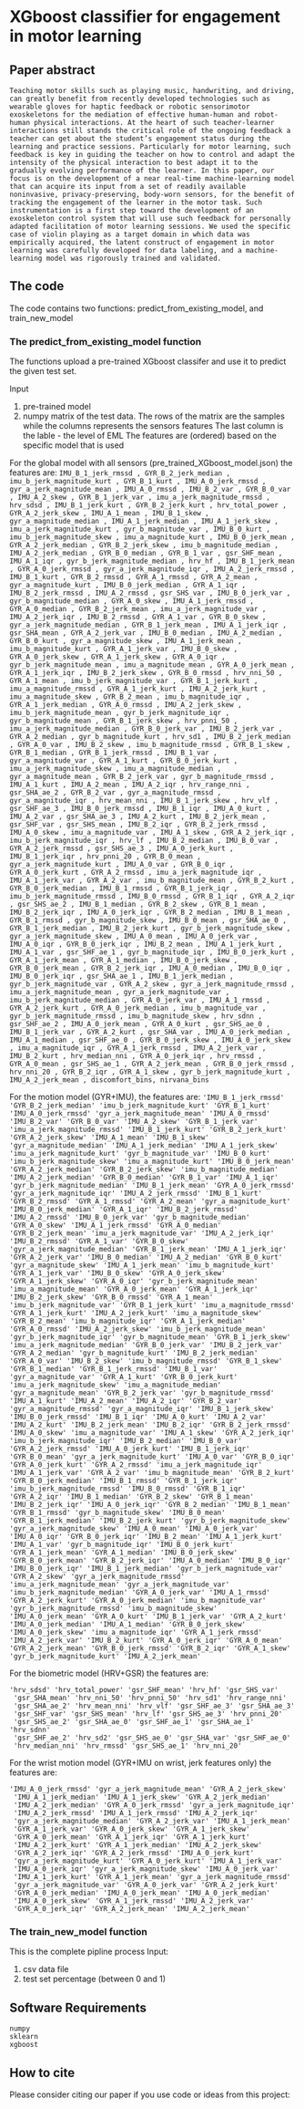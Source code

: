 # XGboost classifier for engagement in motor learning

## Paper abstract
`
Teaching motor skills such as playing music, handwriting, and driving, can greatly benefit from recently developed technologies such as wearable gloves for haptic feedback or robotic sensorimotor exoskeletons for the mediation of effective human-human and robot-human physical interactions. At the heart of such teacher-learner interactions still stands the critical role of the ongoing feedback a teacher can get about the student’s engagement status during the learning and practice sessions. Particularly for motor learning, such feedback is key in guiding the teacher on how to control and adapt the intensity of the physical interaction to best adapt it to the gradually evolving performance of the learner. In this paper, our focus is on the development of a near real-time machine-learning model that can acquire its input from a set of readily available noninvasive, privacy-preserving, body-worn sensors, for the benefit of tracking the engagement of the learner in the motor task. Such instrumentation is a first step toward the development of an exoskeleton control system that will use such feedback for personally adapted facilitation of motor learning sessions. We used the specific case of violin playing as a target domain in which data was empirically acquired, the latent construct of engagement in motor learning was carefully developed for data labeling, and a machine-learning model was rigorously trained and validated.
`



## The code
The code contains two functions: predict_from_existing_model, and train_new_model


### The predict_from_existing_model function
The functions upload a pre-trained XGboost classifer and use it to predict the given test set.

Input
  1.  pre-trained model 
  2.  numpy matrix of the test data. The rows of the matrix are the samples while the columns represents the sensors features
        The last column is the lable - the level of EML
        The features are (ordered) based on the specific model that is used
 
For the global model with all sensors (pre_trained_XGboost_model.json) the features are: 
`
IMU_B_1_jerk_rmssd , GYR_B_2_jerk_median , imu_b_jerk_magnitude_kurt , GYR_B_1_kurt , IMU_A_0_jerk_rmssd , gyr_a_jerk_magnitude_mean , IMU_A_0_rmssd , IMU_B_2_var , GYR_B_0_var , IMU_A_2_skew , GYR_B_1_jerk_var , imu_a_jerk_magnitude_rmssd , hrv_sdsd , IMU_B_1_jerk_kurt , GYR_B_2_jerk_kurt , hrv_total_power , GYR_A_2_jerk_skew , IMU_A_1_mean , IMU_B_1_skew , gyr_a_magnitude_median , IMU_A_1_jerk_median , IMU_A_1_jerk_skew , imu_a_jerk_magnitude_kurt , gyr_b_magnitude_var , IMU_B_0_kurt , imu_b_jerk_magnitude_skew , imu_a_magnitude_kurt , IMU_B_0_jerk_mean , GYR_A_2_jerk_median , GYR_B_2_jerk_skew , imu_b_magnitude_median , IMU_A_2_jerk_median , GYR_B_0_median , GYR_B_1_var , gsr_SHF_mean , IMU_A_1_iqr , gyr_b_jerk_magnitude_median , hrv_hf , IMU_B_1_jerk_mean , GYR_A_0_jerk_rmssd , gyr_a_jerk_magnitude_iqr , IMU_A_2_jerk_rmssd , IMU_B_1_kurt , GYR_B_2_rmssd , GYR_A_1_rmssd , GYR_A_2_mean , gyr_a_magnitude_kurt , IMU_B_0_jerk_median , GYR_A_1_iqr , IMU_B_2_jerk_rmssd , IMU_A_2_rmssd , gsr_SHS_var , IMU_B_0_jerk_var , gyr_b_magnitude_median , GYR_A_0_skew , IMU_A_1_jerk_rmssd , GYR_A_0_median , GYR_B_2_jerk_mean , imu_a_jerk_magnitude_var , IMU_A_2_jerk_iqr , IMU_B_2_rmssd , GYR_A_1_var , GYR_B_0_skew , gyr_a_jerk_magnitude_median , GYR_B_1_jerk_mean , IMU_A_1_jerk_iqr , gsr_SHA_mean , GYR_A_2_jerk_var , IMU_B_0_median , IMU_A_2_median , GYR_B_0_kurt , gyr_a_magnitude_skew , IMU_A_1_jerk_mean , imu_b_magnitude_kurt , GYR_A_1_jerk_var , IMU_B_0_skew , GYR_A_0_jerk_skew , GYR_A_1_jerk_skew , GYR_A_0_iqr , gyr_b_jerk_magnitude_mean , imu_a_magnitude_mean , GYR_A_0_jerk_mean , GYR_A_1_jerk_iqr , IMU_B_2_jerk_skew , GYR_B_0_rmssd , hrv_nni_50 , GYR_A_1_mean , imu_b_jerk_magnitude_var , GYR_B_1_jerk_kurt , imu_a_magnitude_rmssd , GYR_A_1_jerk_kurt , IMU_A_2_jerk_kurt , imu_a_magnitude_skew , GYR_B_2_mean , imu_b_magnitude_iqr , GYR_A_1_jerk_median , GYR_A_0_rmssd , IMU_A_2_jerk_skew , imu_b_jerk_magnitude_mean , gyr_b_jerk_magnitude_iqr , gyr_b_magnitude_mean , GYR_B_1_jerk_skew , hrv_pnni_50 , imu_a_jerk_magnitude_median , GYR_B_0_jerk_var , IMU_B_2_jerk_var , GYR_A_2_median , gyr_b_magnitude_kurt , hrv_sd1 , IMU_B_2_jerk_median , GYR_A_0_var , IMU_B_2_skew , imu_b_magnitude_rmssd , GYR_B_1_skew , GYR_B_1_median , GYR_B_1_jerk_rmssd , IMU_B_1_var , gyr_a_magnitude_var , GYR_A_1_kurt , GYR_B_0_jerk_kurt , imu_a_jerk_magnitude_skew , imu_a_magnitude_median , gyr_a_magnitude_mean , GYR_B_2_jerk_var , gyr_b_magnitude_rmssd , IMU_A_1_kurt , IMU_A_2_mean , IMU_A_2_iqr , hrv_range_nni , gsr_SHA_ae_2 , GYR_B_2_var , gyr_a_magnitude_rmssd , gyr_a_magnitude_iqr , hrv_mean_nni , IMU_B_1_jerk_skew , hrv_vlf , gsr_SHF_ae_3 , IMU_B_0_jerk_rmssd , IMU_B_1_iqr , IMU_A_0_kurt , IMU_A_2_var , gsr_SHA_ae_3 , IMU_A_2_kurt , IMU_B_2_jerk_mean , gsr_SHF_var , gsr_SHS_mean , IMU_B_2_iqr , GYR_B_2_jerk_rmssd , IMU_A_0_skew , imu_a_magnitude_var , IMU_A_1_skew , GYR_A_2_jerk_iqr , imu_b_jerk_magnitude_iqr , hrv_lf , IMU_B_2_median , IMU_B_0_var , GYR_A_2_jerk_rmssd , gsr_SHS_ae_3 , IMU_A_0_jerk_kurt , IMU_B_1_jerk_iqr , hrv_pnni_20 , GYR_B_0_mean , gyr_a_jerk_magnitude_kurt , IMU_A_0_var , GYR_B_0_iqr , GYR_A_0_jerk_kurt , GYR_A_2_rmssd , imu_a_jerk_magnitude_iqr , IMU_A_1_jerk_var , GYR_A_2_var , imu_b_magnitude_mean , GYR_B_2_kurt , GYR_B_0_jerk_median , IMU_B_1_rmssd , GYR_B_1_jerk_iqr , imu_b_jerk_magnitude_rmssd , IMU_B_0_rmssd , GYR_B_1_iqr , GYR_A_2_iqr , gsr_SHS_ae_2 , IMU_B_1_median , GYR_B_2_skew , GYR_B_1_mean , IMU_B_2_jerk_iqr , IMU_A_0_jerk_iqr , GYR_B_2_median , IMU_B_1_mean , GYR_B_1_rmssd , gyr_b_magnitude_skew , IMU_B_0_mean , gsr_SHA_ae_0 , GYR_B_1_jerk_median , IMU_B_2_jerk_kurt , gyr_b_jerk_magnitude_skew , gyr_a_jerk_magnitude_skew , IMU_A_0_mean , IMU_A_0_jerk_var , IMU_A_0_iqr , GYR_B_0_jerk_iqr , IMU_B_2_mean , IMU_A_1_jerk_kurt , IMU_A_1_var , gsr_SHF_ae_1 , gyr_b_magnitude_iqr , IMU_B_0_jerk_kurt , GYR_A_1_jerk_mean , GYR_A_1_median , IMU_B_0_jerk_skew , GYR_B_0_jerk_mean , GYR_B_2_jerk_iqr , IMU_A_0_median , IMU_B_0_iqr , IMU_B_0_jerk_iqr , gsr_SHA_ae_1 , IMU_B_1_jerk_median , gyr_b_jerk_magnitude_var , GYR_A_2_skew , gyr_a_jerk_magnitude_rmssd , imu_a_jerk_magnitude_mean , gyr_a_jerk_magnitude_var , imu_b_jerk_magnitude_median , GYR_A_0_jerk_var , IMU_A_1_rmssd , GYR_A_2_jerk_kurt , GYR_A_0_jerk_median , imu_b_magnitude_var , gyr_b_jerk_magnitude_rmssd , imu_b_magnitude_skew , hrv_sdnn , gsr_SHF_ae_2 , IMU_A_0_jerk_mean , GYR_A_0_kurt , gsr_SHS_ae_0 , IMU_B_1_jerk_var , GYR_A_2_kurt , gsr_SHA_var , IMU_A_0_jerk_median , IMU_A_1_median , gsr_SHF_ae_0 , GYR_B_0_jerk_skew , IMU_A_0_jerk_skew , imu_a_magnitude_iqr , GYR_A_1_jerk_rmssd , IMU_A_2_jerk_var , IMU_B_2_kurt , hrv_median_nni , GYR_A_0_jerk_iqr , hrv_rmssd , GYR_A_0_mean , gsr_SHS_ae_1 , GYR_A_2_jerk_mean , GYR_B_0_jerk_rmssd , hrv_nni_20 , GYR_B_2_iqr , GYR_A_1_skew , gyr_b_jerk_magnitude_kurt , IMU_A_2_jerk_mean , discomfort_bins, nirvana_bins
`


For the motion model (GYR+IMU),  the features are: 
`
'IMU_B_1_jerk_rmssd' 'GYR_B_2_jerk_median' 'imu_b_jerk_magnitude_kurt'
 'GYR_B_1_kurt' 'IMU_A_0_jerk_rmssd' 'gyr_a_jerk_magnitude_mean'
 'IMU_A_0_rmssd' 'IMU_B_2_var' 'GYR_B_0_var' 'IMU_A_2_skew'
 'GYR_B_1_jerk_var' 'imu_a_jerk_magnitude_rmssd' 'IMU_B_1_jerk_kurt'
 'GYR_B_2_jerk_kurt' 'GYR_A_2_jerk_skew' 'IMU_A_1_mean' 'IMU_B_1_skew'
 'gyr_a_magnitude_median' 'IMU_A_1_jerk_median' 'IMU_A_1_jerk_skew'
 'imu_a_jerk_magnitude_kurt' 'gyr_b_magnitude_var' 'IMU_B_0_kurt'
 'imu_b_jerk_magnitude_skew' 'imu_a_magnitude_kurt' 'IMU_B_0_jerk_mean'
 'GYR_A_2_jerk_median' 'GYR_B_2_jerk_skew' 'imu_b_magnitude_median'
 'IMU_A_2_jerk_median' 'GYR_B_0_median' 'GYR_B_1_var' 'IMU_A_1_iqr'
 'gyr_b_jerk_magnitude_median' 'IMU_B_1_jerk_mean' 'GYR_A_0_jerk_rmssd'
 'gyr_a_jerk_magnitude_iqr' 'IMU_A_2_jerk_rmssd' 'IMU_B_1_kurt'
 'GYR_B_2_rmssd' 'GYR_A_1_rmssd' 'GYR_A_2_mean' 'gyr_a_magnitude_kurt'
 'IMU_B_0_jerk_median' 'GYR_A_1_iqr' 'IMU_B_2_jerk_rmssd' 'IMU_A_2_rmssd'
 'IMU_B_0_jerk_var' 'gyr_b_magnitude_median' 'GYR_A_0_skew'
 'IMU_A_1_jerk_rmssd' 'GYR_A_0_median' 'GYR_B_2_jerk_mean'
 'imu_a_jerk_magnitude_var' 'IMU_A_2_jerk_iqr' 'IMU_B_2_rmssd'
 'GYR_A_1_var' 'GYR_B_0_skew' 'gyr_a_jerk_magnitude_median'
 'GYR_B_1_jerk_mean' 'IMU_A_1_jerk_iqr' 'GYR_A_2_jerk_var'
 'IMU_B_0_median' 'IMU_A_2_median' 'GYR_B_0_kurt' 'gyr_a_magnitude_skew'
 'IMU_A_1_jerk_mean' 'imu_b_magnitude_kurt' 'GYR_A_1_jerk_var'
 'IMU_B_0_skew' 'GYR_A_0_jerk_skew' 'GYR_A_1_jerk_skew' 'GYR_A_0_iqr'
 'gyr_b_jerk_magnitude_mean' 'imu_a_magnitude_mean' 'GYR_A_0_jerk_mean'
 'GYR_A_1_jerk_iqr' 'IMU_B_2_jerk_skew' 'GYR_B_0_rmssd' 'GYR_A_1_mean'
 'imu_b_jerk_magnitude_var' 'GYR_B_1_jerk_kurt' 'imu_a_magnitude_rmssd'
 'GYR_A_1_jerk_kurt' 'IMU_A_2_jerk_kurt' 'imu_a_magnitude_skew'
 'GYR_B_2_mean' 'imu_b_magnitude_iqr' 'GYR_A_1_jerk_median'
 'GYR_A_0_rmssd' 'IMU_A_2_jerk_skew' 'imu_b_jerk_magnitude_mean'
 'gyr_b_jerk_magnitude_iqr' 'gyr_b_magnitude_mean' 'GYR_B_1_jerk_skew'
 'imu_a_jerk_magnitude_median' 'GYR_B_0_jerk_var' 'IMU_B_2_jerk_var'
 'GYR_A_2_median' 'gyr_b_magnitude_kurt' 'IMU_B_2_jerk_median'
 'GYR_A_0_var' 'IMU_B_2_skew' 'imu_b_magnitude_rmssd' 'GYR_B_1_skew'
 'GYR_B_1_median' 'GYR_B_1_jerk_rmssd' 'IMU_B_1_var' 'gyr_a_magnitude_var'
 'GYR_A_1_kurt' 'GYR_B_0_jerk_kurt' 'imu_a_jerk_magnitude_skew'
 'imu_a_magnitude_median' 'gyr_a_magnitude_mean' 'GYR_B_2_jerk_var'
 'gyr_b_magnitude_rmssd' 'IMU_A_1_kurt' 'IMU_A_2_mean' 'IMU_A_2_iqr'
 'GYR_B_2_var' 'gyr_a_magnitude_rmssd' 'gyr_a_magnitude_iqr'
 'IMU_B_1_jerk_skew' 'IMU_B_0_jerk_rmssd' 'IMU_B_1_iqr' 'IMU_A_0_kurt'
 'IMU_A_2_var' 'IMU_A_2_kurt' 'IMU_B_2_jerk_mean' 'IMU_B_2_iqr'
 'GYR_B_2_jerk_rmssd' 'IMU_A_0_skew' 'imu_a_magnitude_var' 'IMU_A_1_skew'
 'GYR_A_2_jerk_iqr' 'imu_b_jerk_magnitude_iqr' 'IMU_B_2_median'
 'IMU_B_0_var' 'GYR_A_2_jerk_rmssd' 'IMU_A_0_jerk_kurt' 'IMU_B_1_jerk_iqr'
 'GYR_B_0_mean' 'gyr_a_jerk_magnitude_kurt' 'IMU_A_0_var' 'GYR_B_0_iqr'
 'GYR_A_0_jerk_kurt' 'GYR_A_2_rmssd' 'imu_a_jerk_magnitude_iqr'
 'IMU_A_1_jerk_var' 'GYR_A_2_var' 'imu_b_magnitude_mean' 'GYR_B_2_kurt'
 'GYR_B_0_jerk_median' 'IMU_B_1_rmssd' 'GYR_B_1_jerk_iqr'
 'imu_b_jerk_magnitude_rmssd' 'IMU_B_0_rmssd' 'GYR_B_1_iqr' 'GYR_A_2_iqr'
 'IMU_B_1_median' 'GYR_B_2_skew' 'GYR_B_1_mean' 'IMU_B_2_jerk_iqr'
 'IMU_A_0_jerk_iqr' 'GYR_B_2_median' 'IMU_B_1_mean' 'GYR_B_1_rmssd'
 'gyr_b_magnitude_skew' 'IMU_B_0_mean' 'GYR_B_1_jerk_median'
 'IMU_B_2_jerk_kurt' 'gyr_b_jerk_magnitude_skew'
 'gyr_a_jerk_magnitude_skew' 'IMU_A_0_mean' 'IMU_A_0_jerk_var'
 'IMU_A_0_iqr' 'GYR_B_0_jerk_iqr' 'IMU_B_2_mean' 'IMU_A_1_jerk_kurt'
 'IMU_A_1_var' 'gyr_b_magnitude_iqr' 'IMU_B_0_jerk_kurt'
 'GYR_A_1_jerk_mean' 'GYR_A_1_median' 'IMU_B_0_jerk_skew'
 'GYR_B_0_jerk_mean' 'GYR_B_2_jerk_iqr' 'IMU_A_0_median' 'IMU_B_0_iqr'
 'IMU_B_0_jerk_iqr' 'IMU_B_1_jerk_median' 'gyr_b_jerk_magnitude_var'
 'GYR_A_2_skew' 'gyr_a_jerk_magnitude_rmssd' 'imu_a_jerk_magnitude_mean'
 'gyr_a_jerk_magnitude_var' 'imu_b_jerk_magnitude_median'
 'GYR_A_0_jerk_var' 'IMU_A_1_rmssd' 'GYR_A_2_jerk_kurt'
 'GYR_A_0_jerk_median' 'imu_b_magnitude_var' 'gyr_b_jerk_magnitude_rmssd'
 'imu_b_magnitude_skew' 'IMU_A_0_jerk_mean' 'GYR_A_0_kurt'
 'IMU_B_1_jerk_var' 'GYR_A_2_kurt' 'IMU_A_0_jerk_median' 'IMU_A_1_median'
 'GYR_B_0_jerk_skew' 'IMU_A_0_jerk_skew' 'imu_a_magnitude_iqr'
 'GYR_A_1_jerk_rmssd' 'IMU_A_2_jerk_var' 'IMU_B_2_kurt' 'GYR_A_0_jerk_iqr'
 'GYR_A_0_mean' 'GYR_A_2_jerk_mean' 'GYR_B_0_jerk_rmssd' 'GYR_B_2_iqr'
 'GYR_A_1_skew' 'gyr_b_jerk_magnitude_kurt' 'IMU_A_2_jerk_mean'
`



For the biometric model (HRV+GSR) the features are: 

```
'hrv_sdsd' 'hrv_total_power' 'gsr_SHF_mean' 'hrv_hf' 'gsr_SHS_var'
 'gsr_SHA_mean' 'hrv_nni_50' 'hrv_pnni_50' 'hrv_sd1' 'hrv_range_nni'
 'gsr_SHA_ae_2' 'hrv_mean_nni' 'hrv_vlf' 'gsr_SHF_ae_3' 'gsr_SHA_ae_3'
 'gsr_SHF_var' 'gsr_SHS_mean' 'hrv_lf' 'gsr_SHS_ae_3' 'hrv_pnni_20'
 'gsr_SHS_ae_2' 'gsr_SHA_ae_0' 'gsr_SHF_ae_1' 'gsr_SHA_ae_1' 'hrv_sdnn'
 'gsr_SHF_ae_2' 'hrv_sd2' 'gsr_SHS_ae_0' 'gsr_SHA_var' 'gsr_SHF_ae_0'
 'hrv_median_nni' 'hrv_rmssd' 'gsr_SHS_ae_1' 'hrv_nni_20'
```


For the wrist motion model (GYR+IMU on wrist, jerk features only) the features are: 

```
'IMU_A_0_jerk_rmssd' 'gyr_a_jerk_magnitude_mean' 'GYR_A_2_jerk_skew'
 'IMU_A_1_jerk_median' 'IMU_A_1_jerk_skew' 'GYR_A_2_jerk_median'
 'IMU_A_2_jerk_median' 'GYR_A_0_jerk_rmssd' 'gyr_a_jerk_magnitude_iqr'
 'IMU_A_2_jerk_rmssd' 'IMU_A_1_jerk_rmssd' 'IMU_A_2_jerk_iqr'
 'gyr_a_jerk_magnitude_median' 'GYR_A_2_jerk_var' 'IMU_A_1_jerk_mean'
 'GYR_A_1_jerk_var' 'GYR_A_0_jerk_skew' 'GYR_A_1_jerk_skew'
 'GYR_A_0_jerk_mean' 'GYR_A_1_jerk_iqr' 'GYR_A_1_jerk_kurt'
 'IMU_A_2_jerk_kurt' 'GYR_A_1_jerk_median' 'IMU_A_2_jerk_skew'
 'GYR_A_2_jerk_iqr' 'GYR_A_2_jerk_rmssd' 'IMU_A_0_jerk_kurt'
 'gyr_a_jerk_magnitude_kurt' 'GYR_A_0_jerk_kurt' 'IMU_A_1_jerk_var'
 'IMU_A_0_jerk_iqr' 'gyr_a_jerk_magnitude_skew' 'IMU_A_0_jerk_var'
 'IMU_A_1_jerk_kurt' 'GYR_A_1_jerk_mean' 'gyr_a_jerk_magnitude_rmssd'
 'gyr_a_jerk_magnitude_var' 'GYR_A_0_jerk_var' 'GYR_A_2_jerk_kurt'
 'GYR_A_0_jerk_median' 'IMU_A_0_jerk_mean' 'IMU_A_0_jerk_median'
 'IMU_A_0_jerk_skew' 'GYR_A_1_jerk_rmssd' 'IMU_A_2_jerk_var'
 'GYR_A_0_jerk_iqr' 'GYR_A_2_jerk_mean' 'IMU_A_2_jerk_mean'
```







### The train_new_model function
This is the complete pipline process
Input:
  1. csv data file
  2. test set percentage (between 0 and 1)



    
## Software Requirements
```
numpy
sklearn
xgboost
```


## How to cite
Please consider citing our paper if you use code or ideas from this project:




